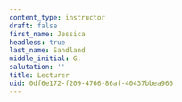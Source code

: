```yaml
---
content_type: instructor
draft: false
first_name: Jessica
headless: true
last_name: Sandland
middle_initial: G.
salutation: ''
title: Lecturer
uid: 0df6e172-f209-4766-86af-40437bbea966
---
```

